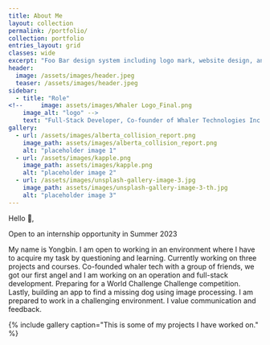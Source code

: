 ```yaml
---
title: About Me 
layout: collection
permalink: /portfolio/
collection: portfolio
entries_layout: grid
classes: wide
excerpt: "Foo Bar design system including logo mark, website design, and branding applications."
header:
  image: /assets/images/header.jpeg
  teaser: /assets/images/header.jpeg
sidebar:
  - title: "Role"
<!--     image: assets/images/Whaler Logo_Final.png
    image_alt: "logo" -->
    text: "Full-Stack Developer, Co-founder of Whaler Technologies Inc."
gallery:
  - url: /assets/images/alberta_collision_report.png
    image_path: assets/images/alberta_collision_report.png
    alt: "placeholder image 1"
  - url: /assets/images/kapple.png
    image_path: assets/images/kapple.png
    alt: "placeholder image 2"
  - url: /assets/images/unsplash-gallery-image-3.jpg
    image_path: assets/images/unsplash-gallery-image-3-th.jpg
    alt: "placeholder image 3"
---
```


Hello 👋,

Open to an internship opportunity in Summer 2023

My name is Yongbin. I am open to working in an environment where I have to acquire my task by questioning and learning. Currently working on three projects and courses. Co-founded whaler tech with a group of friends, we got our first angel and I am working on an operation and full-stack development. Preparing for a World Challenge Challenge competition. Lastly, building an app to find a missing dog using image processing. I am prepared to work in a challenging environment. I value communication and feedback.

{% include gallery caption="This is some of my projects I have worked on." %}



